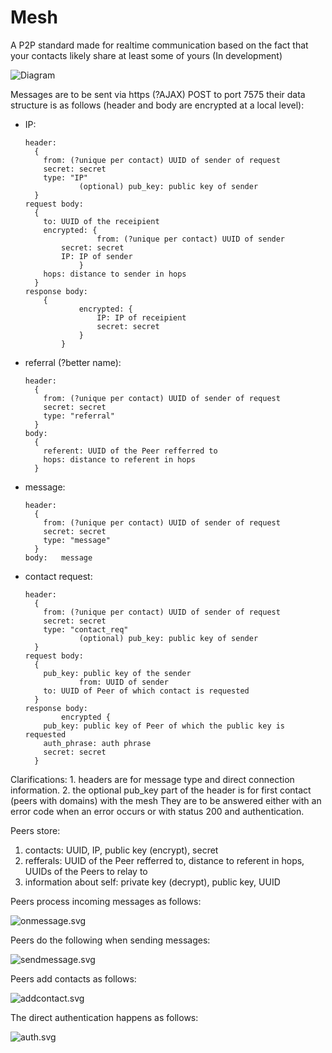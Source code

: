 # Mesh

A P2P standard made for realtime communication based on the fact that your contacts likely share at least some of yours (In development)

![Diagram](charts/main.svg)

Messages are to be sent via https (?AJAX) POST to port 7575 their data structure is as follows (header and body are encrypted at a local level):
  * IP:
    ```
    header:
      {
        from: (?unique per contact) UUID of sender of request
        secret: secret
        type: "IP"
				(optional) pub_key: public key of sender
      }
    request body:
      {
        to: UUID of the receipient
        encrypted: {
					from: (?unique per contact) UUID of sender
        	secret: secret
        	IP: IP of sender
				}
        hops: distance to sender in hops
      }
    response body:
    	{
				encrypted: {
					IP: IP of receipient
					secret: secret
				}
			}
    ```
  * referral (?better name):
    ```
    header:
      {
        from: (?unique per contact) UUID of sender of request
        secret: secret
        type: "referral"
      }
    body:
      {
        referent: UUID of the Peer refferred to
        hops: distance to referent in hops
      }
  * message:
    ```
    header:
      {
        from: (?unique per contact) UUID of sender of request
        secret: secret
        type: "message"
      }
    body:	message
  * contact request:
    ```
    header:
      {
        from: (?unique per contact) UUID of sender of request
        secret: secret
        type: "contact_req"
				(optional) pub_key: public key of sender
      }
    request body:
      {
      	pub_key: public key of the sender
				from: UUID of sender
      	to: UUID of Peer of which contact is requested
      }
    response body:
			encrypted {
      	pub_key: public key of Peer of which the public key is requested
      	auth_phrase: auth phrase
      	secret: secret
      } 
    ```
Clarifications:
	1. headers are for message type and direct connection information.
	2. the optional pub_key part of the header is for first contact (peers with domains) with the mesh
They are to be answered either with an error code when an error occurs or with status 200 and authentication.

Peers store:
  1. contacts: UUID, IP, public key (encrypt), secret
  2. refferals: UUID of the Peer refferred to, distance to referent in hops, UUIDs of the Peers to relay to
  3. information about self: private key (decrypt), public key, UUID

Peers process incoming messages as follows:

![onmessage.svg](charts/onmessage.svg)

Peers do the following when sending messages:

![sendmessage.svg](charts/sendmessage.svg)

Peers add contacts as follows:

![addcontact.svg](charts/addcontact.svg)

The direct authentication happens as follows:

![auth.svg](charts/auth.svg)

